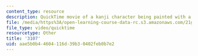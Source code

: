 ```yaml
---
content_type: resource
description: QuickTime movie of a kanji character being painted with a brush.
file: /media/https%3A/open-learning-course-data-rc.s3.amazonaws.com/21g-504-japanese-iv-spring-2009/aae5b0b44604116d39b30402feb0b7e2_3107.mov
file_type: video/quicktime
resourcetype: Other
title: '3107'
uid: aae5b0b4-4604-116d-39b3-0402feb0b7e2
---
```

